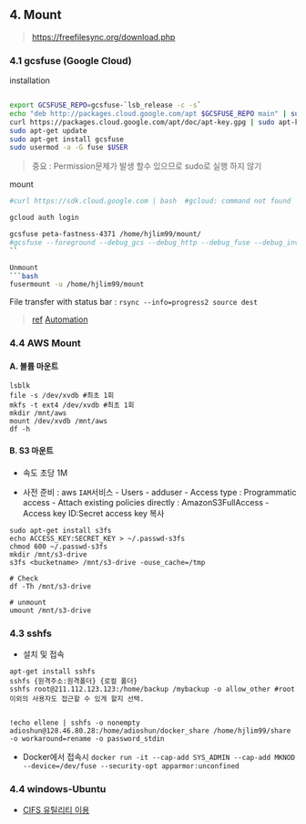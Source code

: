 ## 4. Mount


> https://freefilesync.org/download.php



### 4.1 gcsfuse (Google Cloud)

installation
```bash

export GCSFUSE_REPO=gcsfuse-`lsb_release -c -s`
echo "deb http://packages.cloud.google.com/apt $GCSFUSE_REPO main" | sudo tee /etc/apt/sources.list.d/gcsfuse.list
curl https://packages.cloud.google.com/apt/doc/apt-key.gpg | sudo apt-key add -
sudo apt-get update
sudo apt-get install gcsfuse
sudo usermod -a -G fuse $USER
```

> 중요 : Permission문제가 발생 할수 있으므로 sudo로 실행 하지 않기 

mount 
``` bash 
#curl https://sdk.cloud.google.com | bash  #gcloud: command not found

gcloud auth login

gcsfuse peta-fastness-4371 /home/hjlim99/mount/
#gcsfuse --foreground --debug_gcs --debug_http --debug_fuse --debug_invariants peta-fastness-4371 /home/hjlim99/mount/
``

Unmount
```bash
fusermount -u /home/hjlim99/mount
```

File transfer with status bar : `rsync --info=progress2 source dest`

> [ref](https://github.com/GoogleCloudPlatform/gcsfuse/blob/master/docs/mounting.md#basic-usage)
> [Automation](https://github.com/GoogleCloudPlatform/gcsfuse/blob/master/docs/mounting.md#mount8-and-fstab-compatibility)



### 4.4 AWS Mount 

#### A. 볼륨 마운트 
```
lsblk
file -s /dev/xvdb #최초 1회
mkfs -t ext4 /dev/xvdb #최초 1회
mkdir /mnt/aws
mount /dev/xvdb /mnt/aws
df -h
```

#### B. S3 마운트 

- 속도 초당 1M

- 사전 준비 : aws `IAM`서비스 - Users - adduser - Access type : Programmatic access - Attach existing policies directly : AmazonS3FullAccess - Access key ID:Secret access key 복사 

```
sudo apt-get install s3fs 
echo ACCESS_KEY:SECRET_KEY > ~/.passwd-s3fs
chmod 600 ~/.passwd-s3fs
mkdir /mnt/s3-drive
s3fs <bucketname> /mnt/s3-drive -ouse_cache=/tmp

# Check 
df -Th /mnt/s3-drive

# unmount
umount /mnt/s3-drive
```

### 4.3 sshfs

- 설치 및 접속 

```
apt-get install sshfs
sshfs {원격주소:원격폴더} {로컬 폴더}
sshfs root@211.112.123.123:/home/backup /mybackup -o allow_other #root 이외의 사용자도 접근할 수 있게 할지 선택.


!echo ellene | sshfs -o nonempty adioshun@128.46.80.28:/home/adioshun/docker_share /home/hjlim99/share -o workaround=rename -o password_stdin
```

- Docker에서 접속시 `docker run -it --cap-add SYS_ADMIN --cap-add MKNOD --device=/dev/fuse --security-opt apparmor:unconfined` 


### 4.4 windows-Ubuntu 

- [CIFS 유틸리티 이용](http://goproprada.tistory.com/198)




